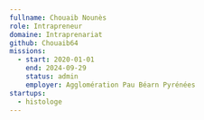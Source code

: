 ```yaml
---
fullname: Chouaib Nounès
role: Intrapreneur
domaine: Intraprenariat
github: Chouaib64
missions:
  - start: 2020-01-01
    end: 2024-09-29
    status: admin
    employer: Agglomération Pau Béarn Pyrénées
startups:
  - histologe
---
```


